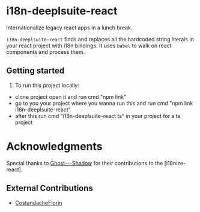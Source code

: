 # i18n-deeplsuite-react

Internationalize legacy react apps in a lunch break.

`i18n-deeplsuite-react` finds and replaces all the hardcoded string literals in your react project with i18n bindings. It uses `babel` to walk on react components and process them.


## Getting started

1. To run this project locally:
  - clone project open it and run cmd "npm link"
  - go to you your project where you wanna run this and run cmd "npm link i18n-deeplsuite-react"
  - after this run cmd "i18n-deeplsuite-react ts" in your project for a ts project

# Acknowledgments

Special thanks to [Ghost---Shadow](https://github.com/Ghost---Shadow) for their contributions to the [i18nize-react].

## External Contributions

- [CostandacheFlorin](https://github.com/CostandacheFlorin) 